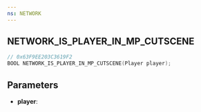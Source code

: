 ```yaml
---
ns: NETWORK
---
```

## NETWORK_IS_PLAYER_IN_MP_CUTSCENE

```c
// 0x63F9EE203C3619F2
BOOL NETWORK_IS_PLAYER_IN_MP_CUTSCENE(Player player);
```

## Parameters
* **player**:
